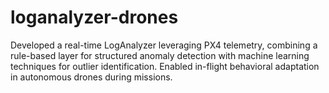 # loganalyzer-drones
Developed a real-time LogAnalyzer leveraging PX4 telemetry, combining a rule-based layer for structured anomaly detection with machine learning techniques for outlier identification. Enabled in-flight behavioral adaptation in autonomous drones during missions.
